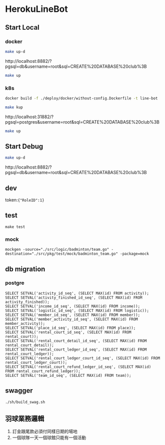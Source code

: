 # HerokuLineBot

## Start Local

### docker

``` bash
make up-d
```
http://localhost:8882/?pgsql=db&username=root&sql=CREATE%20DATABASE%20club%3B

``` bash
make up
```

### k8s

``` bash
docker build -f ./deploy/docker/without-config.Dockerfile -t line-bot .

make kup
```

http://localhost:31882/?pgsql=postgres&username=root&sql=CREATE%20DATABASE%20club%3B

``` bash
make up
```

## Start Debug

``` bash
make up-d
```

http://localhost:8882/?pgsql=db&username=root&sql=CREATE%20DATABASE%20club%3B

## dev

token:`{"RoleID":1}`

## test

```
make test
```

### mock
```
mockgen -source="./src/logic/badminton/team.go" -destination="./src/pkg/test/mock/badminton_team.go" -package=mock
```

## db migration

### postgre

```
SELECT SETVAL('activity_id_seq', (SELECT MAX(id) FROM activity));
SELECT SETVAL('activity_finished_id_seq', (SELECT MAX(id) FROM activity_finished));
SELECT SETVAL('income_id_seq', (SELECT MAX(id) FROM income));
SELECT SETVAL('logistic_id_seq', (SELECT MAX(id) FROM logistic));
SELECT SETVAL('member_id_seq', (SELECT MAX(id) FROM member));
SELECT SETVAL('member_activity_id_seq', (SELECT MAX(id) FROM member_activity));
SELECT SETVAL('place_id_seq', (SELECT MAX(id) FROM place));
SELECT SETVAL('rental_court_id_seq', (SELECT MAX(id) FROM rental_court));
SELECT SETVAL('rental_court_detail_id_seq', (SELECT MAX(id) FROM rental_court_detail));
SELECT SETVAL('rental_court_ledger_id_seq', (SELECT MAX(id) FROM rental_court_ledger));
SELECT SETVAL('rental_court_ledger_court_id_seq', (SELECT MAX(id) FROM rental_court_ledger_court));
SELECT SETVAL('rental_court_refund_ledger_id_seq', (SELECT MAX(id) FROM rental_court_refund_ledger));
SELECT SETVAL('team_id_seq', (SELECT MAX(id) FROM team));
```

## swagger

``` sh
./sh/build_swag.sh
```

## 羽球業務邏輯

1. 訂金跟尾款必須付同樣日期的場地
2. 一個球隊一天一個球館只能有一個活動
